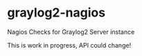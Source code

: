graylog2-nagios
===============

Nagios Checks for Graylog2 Server instance

This is work in progress, API could change!
